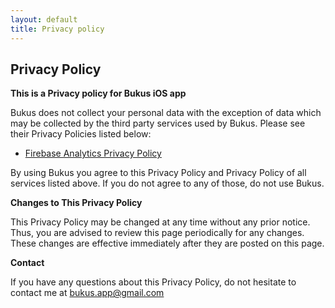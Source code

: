 ```yaml
---
layout: default
title: Privacy policy
---
```


## Privacy Policy

**This is a Privacy policy for Bukus iOS app**

Bukus does not collect your personal data with the exception of data which may be collected by the third party services used by Bukus. Please see their Privacy Policies listed below:

*   [Firebase Analytics Privacy Policy](https://firebase.google.com/policies/analytics)

By using Bukus you agree to this Privacy Policy and Privacy Policy of all services listed above. If you do not agree to any of those, do not use Bukus.

**Changes to This Privacy Policy**

This Privacy Policy may be changed at any time without any prior notice. Thus, you are advised to review this page periodically for any changes. These changes are effective immediately after they are posted on this page.

**Contact**

If you have any questions about this Privacy Policy, do not hesitate to contact me at  [bukus.app@gmail.com](mailto:bukus.app@gmail.com) 
